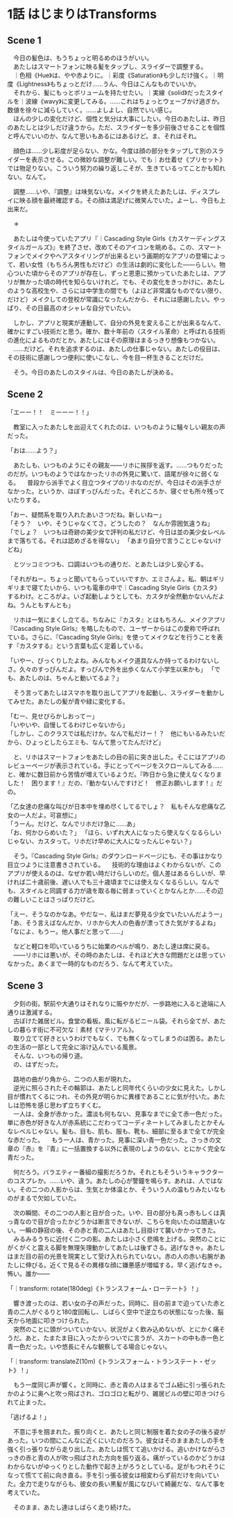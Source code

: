 # 1話 はじまりはTransforms

## Scene 1

　今日の髪色は、もうちょっと明るめのほうがいい。  
　あたしはスマートフォンに映る髪をタップし、スライダーで調整する。  
　｜色相《Hue》は、やや赤よりに。｜彩度《Saturation》も少しだけ強く。｜明度《Lightness》もちょっとだけ……うん、今日はこんなものでいいか。  
　それから、髪にもっとボリュームを持たせたい。｜実線《solid》だったスタイルを｜波線《wavy》に変更してみる。……これはちょっとウェーブかけ過ぎか。数値を徐々に減らしていく。……よしよし、自然でいい感じ。  
　ほんの少しの変化だけど、個性と気分は大事にしたい。今日のあたしは、昨日のあたしとは少しだけ違うから。ただ、スライダーを多少前後させることを個性と呼んでいいのか、なんて思いもあるにはあるけど。ま、それはそれ。

　顔色は……少し彩度が足らない、かな。今度は顔の部分をタップして別のスライダーを表示させる。この微妙な調整が難しい。でも｜お仕着せ《プリセット》では物足りない。こういう努力の繰り返しこそが、生きているってことかも知れない。なんて。

　調整……いや、『調整』は味気ないな。メイクを終えたあたしは、ディスプレイに映る顔を最終確認する。その顔は満足げに微笑んでいた。よーし、今日も上出来だ。

　＊

　あたしは今使っていたアプリ『｜Cascading Style Girls《カスケーディングスタイルガールズ》』を終了させ、改めてそのアイコンを眺める。この、スマートフォンでメイクやヘアスタイリングが出来るという画期的なアプリの登場によって、若い女性（もちろん男性もだけど）の生活は劇的に変化した――らしい。物心ついた頃からそのアプリが存在し、ずっと恩恵に預かっていたあたしは、アプリが無かった頃の時代を知らないけれど。でも、その変化をきっかけに、あたしのような高校生や、さらには中学生の間でも（よほど非常識なものでない限り、だけど）メイクしての登校が常識になったんだから、それには感謝したい。やっぱり、その日最高のオシャレな自分でいたい。

　しかし、アプリと現実が連動して、自分の外見を変えることが出来るなんて、確かにすごい技術だと思う。確か、数十年前の〈スタイル革命〉と呼ばれる技術の進化によるものだとか。あたしにはその原理はまるっきり想像もつかない。  
　……だけど。それを追求するのは、あたしの仕事じゃない。あたしの役目は、その技術に感謝しつつ便利に使いこなし、今を目一杯生きることだけだ。

　そう。今日のあたしのスタイルは、今日のあたしが決める。

## Scene 2

「エーー！！　ミーーー！！」

　教室に入ったあたしを出迎えてくれたのは、いつものように騒々しい親友の声だった。

「おは……よう？」

　あたしも、いつものようにその親友――リホに挨拶を返す。……つもりだったのだが。いつものようではなかったリホの外見に驚いて、語尾が徐々に弱くなる。
　普段から派手でよく目立つタイプのリホなのだが、今日はその派手さがなかった。というか、ほぼすっぴんだった。それどころか、寝ぐせも所々残っていたりする。

「おー、疑問系を取り入れたあいさつだね。新しいねー」  
「そう？　いや、そうじゃなくてさ。どうしたの？　なんか雰囲気違うね」  
「でしょ？　いつもは奇跡の美少女で評判の私だけど、今日は並の美少女レベルまで落ちてる。それは認めざるを得ない」
「あまり自分で言うことじゃないけどね」

　とツッコミつつも、口調はいつもの通りだ、とあたしは少し安心する。

「それがねー。ちょっと聞いてもらっていいですか、エミさんよ。私、朝はギリギリまで寝てたいから、いつも電車の中で｜Cascading Style Girls《カスタ》するわけ。ところがよ。いざ起動しようとしても、カスタが全然動かないんだよね。うんともすんとも」

　リホは一気にまくし立てる。ちなみに『カスタ』とはもちろん、メイクアプリ『Cascading Style Girls』を略したもので、ユーザーからはこの愛称で呼ばれている。さらに、『Cascading Style Girls』を使ってメイクなどを行うことを表す『カスタする』という言葉も広く定着している。

「いやー、びっくりしたよね。みんなもメイク道具なんか持ってるわけないしさ。久々のすっぴんだよ。すっぴんで外を出歩くなんて小学生以来かも」
「でも、あたしのは、ちゃんと動いてるよ？」

　そう言ってあたしはスマホを取り出してアプリを起動し、スライダーを動かしてみせた。あたしの髪が青や緑に変化する。

「むー、見せびらかしおってー」  
「いやいや、自慢してるわけじゃないから」  
「しかし、このクラスでは私だけか。なんで私だけー！？　他にもいるみたいだから、ひょっとしたらエミも、なんて思ってたんだけど」  

　と、リホはスマートフォンをあたしの目の前に突き出した。そこにはアプリのレビューページが表示されている。手にとってページをスクロールしてみる……と、確かに数日前から苦情が増えているようだ。『昨日から急に使えなくなりました！　困ります！』だの、『動かないんですけど！　修正お願いします！』だの。

「乙女達の悲痛な叫びが日本中を埋め尽くしてるでしょ？　私もそんな悲痛な乙女の一人だよ。可哀想に」  
「うーん。だけど、なんでリホだけ急に……あ」  
「お、何かひらめいた？」
「ほら、いずれ大人になったら使えなくなるらしいじゃない、カスタって。リホだけ早めに大人になったんじゃない？」

　そう。『Cascading Style Girls』のダウンロードページにも、その事はかなり目立つように注意書きされている。
　技術的な理由はよくわからないが、このアプリが使えるのは、なぜか若い時だけらしいのだ。個人差はあるらしいが、早ければ二十歳前後、遅い人でも三十歳頃までには使えなくなるらしい。なんでも、スタイルと同調する力が歳を取る毎に弱まっていくとかなんとか……その辺の難しいことはさっぱりだけど。

「えー、そうなのかなあ。やだなー、私はまだ夢見る少女でいたいんだようー」  
「あ、そう言えばなんだか、リホから大人の色香が漂ってきた気がするよね」  
「なによ、もうー。他人事だと思って……」

　などと軽口を叩いているうちに始業のベルが鳴り、あたし達は席に戻る。  
　――リホには悪いが、その時のあたしは、それほど大きな問題だとは思っていなかった。あくまで一時的なものだろう、なんて考えていた。

## Scene 3

　夕刻の街。駅前や大通りはそれなりに賑やかだが、一歩路地に入ると途端に人通りは激減する。  
　古ぼけた雑居ビル。食堂の看板。風に転がるビニール袋。それら全てが、あたしの暮らす街に不可欠な｜素材《マテリアル》。  
　取り立てて好きというわけでもなく、でも無くなってしまうのは困る。あたしの生活の一部として完全に溶け込んでいる風景。  
　そんな、いつもの帰り道。  
　の、はずだった。

　路地の曲がり角から、二つの人影が現れた。  
　逆光に照らされたその輪郭は、あたしと同年代くらいの少女に見えた。しかし目が慣れてくるにつれ、その外見が明らかに異様であることに気が付いた。あたしは恐怖を感じ思わず立ちすくむ。  
　一人は、全身が赤かった。濃淡も何もない、見事なまでに全て赤一色だった。単に赤色が好きな人が赤系統にこだわってコーディネートしてみましたとかそんなレベルじゃない。髪も、目も、肌も、服も、靴も、細部に至るまで全てが完全な赤だった。
　もう一人は、青かった。見事に深い青一色だった。さっきの文章の『赤』を『青』に一括置換する以外に表現のしようのない、とにかく完全な青だった。

　何だろう。バラエティー番組の撮影だろうか。それともそういうキャラクターのコスプレか。……いや、違う。あたしの心が警鐘を鳴らす。あれは、人ではない。その二つの人影からは、生気とか体温とか、そういう人の温もりみたいなものがまるで欠如していた。

　次の瞬間、その二つの人影と目が合った。いや、目の部分も真っ赤もしくは真っ青なので目が合ったかどうかは断言できないが、こちらを向いたのは間違いない。一瞬の静寂の後、その赤と青の二人はあたし目掛けて襲いかかってきた。  
　みるみるうちに近付く二つの影。あたしは小さく悲鳴を上げる。突然のことにがくがくと震える脚を無理矢理動かしてあたしは後ずさる。逃げなきゃ。あたしはまだ目の前の光景を現実として受け入れられていない。赤の人の赤い右腕があたしに伸びる。近くで見るその異様な顔に嫌悪感が増幅する。早く逃げなきゃ。怖い。誰か――

「｜transform: rotate(180deg)《トランスフォーム・ローテート》！」

　響き渡ったのは、若い女の子の声だった。同時に、目の前まで迫っていた赤と青の二人がぐるりと180度回転し、しばらく空中で逆立ちの状態になった後、脳天から地面に叩きつけられた。  
　突然のことに頭がついていかない。状況がよく飲み込めないが、とにかく痛そうだ。あと、たまたま目に入ったからついでに言うが、スカートの中も赤一色と青一色だった。いや悠長にそんな観察してる場合じゃない。

「｜transform: translateZ(10m)《トランスフォーム・トランステート・ゼット》！」

　もう一度同じ声が響く。と同時に、赤と青の人はまるでゴム紐に引っ張られたかのように奥へと吹っ飛ばされ、ゴロゴロと転がり、雑居ビルの壁に叩きつけられて止まった。

「逃げるよ！」

　不意に手を掴まれた。振り向くと、あたしと同じ制服を着た女の子の後ろ姿があった。いつの間にこんなに近くにいたのだろう。彼女はそのままあたしの手を強く引っ張りながら走り出した。あたしは慌てて追いかける。追いかけながらさっきの赤と青の人が吹っ飛ばされた方向を振り返る。痛がっているのかどうかはわからないがゆっくりとした動作で起き上がろうとしている。足がもつれそうになって慌てて前に向き直る。手を引っ張る彼女は相変わらず前だけを向いていた。全力で走りながらも、彼女の長い黒髪が風になびいて綺麗だな、なんて事を考えていた。

　そのまま、あたし達はしばらく走り続けた。
<!--stackedit_data:
eyJoaXN0b3J5IjpbMTIyNTY4MDcxNywtNjUxMzAyNDc4LDcwMD
UzNTY1MSw4NzI1MDEzNjUsLTE0NTc4OTg2OTIsLTIwMTk3NTQ5
MywtMTI5MTU5NzIyLDUzODQzNzY4MSwtMTE4MjM0OTg2NSwtMj
E0MzU0MTkyMiwyMDI3OTc5MzU5LC0yMTQ2NTA4NDkyLC05MDQ3
OTM3NTcsMzI3NTgwNDMzLC01Njg2NDI3MTIsODI5NTU1ODYzLD
E3ODE5OTc1OTEsNDE1MTkxMTI0LDE0ODk3NDAyNTcsLTY5ODYw
MjEwOF19
-->